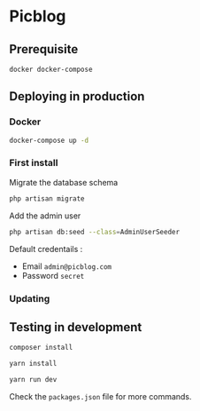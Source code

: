 # Picblog

## Prerequisite

`docker docker-compose`

## Deploying in production

### Docker

```bash
docker-compose up -d 
```

### First install

Migrate the database schema

```bash
php artisan migrate
```

Add the admin user
```bash
php artisan db:seed --class=AdminUserSeeder
```

Default credentails :
- Email `admin@picblog.com`
- Password `secret`

### Updating

## Testing in development

```bash
composer install
```

```bash
yarn install
```

```bash
yarn run dev
```
Check the `packages.json` file for more commands.